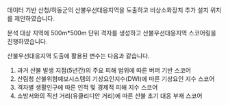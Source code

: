데이터 기반 산청/하동군의 산불우선대응지역을 도출하고 비상소화장치 추가 설치 위치를 제안하였습니다.

분석 대상 지역에 500m*500m 단위 격자를 생성하고 산불우선대응지역 스코어링을 진행하였습니다.

산불우선대응지역 도출에 활용된 변수는 다음과 같습니다.
  1. 과거 산불 발생 지점(5년간)의 주요 피해 범위에 따른 버퍼 기반 스코어
  2. 산림청 산불위험예보시스템의 기상요인지수(DWI)에 따른 기상요인 지수 스코어
  3. 격자별 생활인구에 따른 인적 및 경제적 피해 지수 스코어
  4. 소방서와의 직선 거리(유클리디안 거리)에 따른 산불 초기 대응 부재 스코어
